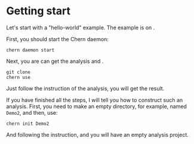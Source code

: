 # Getting start
Let's start with a "hello-world" example.
The example is on .

First, you should start the Chern daemon:
```
chern daemon start
```

Next, you are can get the analysis and .
```
git clone 
chern use 
```
Just follow the instruction of the analysis,
you will get the result.

If you have finished all the steps, I will tell you how to construct such an analysis.
First, you need to make an empty directory, for example, named `Demo2`, and then, use:
```
chern init Demo2
```
And following the instruction, and you will have an empty analysis project.

